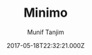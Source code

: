---
title: Minimo
github: https://github.com/MunifTanjim/minimo
demo: https://minimo.netlify.com/
author: Munif Tanjim
ssg:
  - Hugo
cms:
  - Markdown
date: 2017-05-18T22:32:21.000Z
description: Minimo - Minimalist theme for Hugo
draft: true
publish_date: '2017-05-18T22:32:21Z'
update_date: '2022-09-21T05:46:34Z'
github_star: 524
github_fork: 217
---